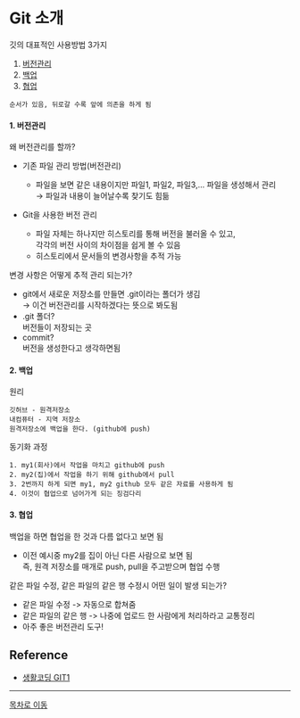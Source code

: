 # Git 소개

깃의 대표적인 사용방법 3가지

1. [버전관리](#1-버전관리)  
2. [백업](#2-백업)  
3. [협업](#3-협업)  

`순서가 있음, 뒤로갈 수록 앞에 의존을 하게 됨`  

#### 1. 버전관리

왜 버전관리를 할까?

  - 기존 파일 관리 방법(버전관리)
    * 파일을 보면 같은 내용이지만 파일1, 파일2, 파일3,... 파일을 생성해서 관리  
      → 파일과 내용이 늘어날수록 찾기도 힘듦  

  - Git을 사용한 버전 관리 
    * 파일 자체는 하나지만 히스토리를 통해 버전을 불러올 수 있고,  
      각각의 버전 사이의 차이점을 쉽게 볼 수 있음   
    * 히스토리에서 문서들의 변경사항을 추적 가능

변경 사항은 어떻게 추적 관리 되는가?

  - git에서 새로운 저장소를 만들면 .git이라는 폴더가 생김   
    → 이건 버전관리를 시작하겠다는 뜻으로 봐도됨  
  - .git 폴더?  
    버전들이 저장되는 곳  
  - commit?  
    버전을 생성한다고 생각하면됨

#### 2. 백업

원리
  ```
  깃허브 - 원격저장소
  내컴퓨터 - 지역 저장소
  원격저장소에 백업을 한다. (github에 push)
  ```

동기화 과정
  ``` 
  1. my1(회사)에서 작업을 마치고 github에 push
  2. my2(집)에서 작업을 하기 위해 github에서 pull
  3. 2번까지 하게 되면 my1, my2 github 모두 같은 자료를 사용하게 됨
  4. 이것이 협업으로 넘어가게 되는 징검다리
  ```
#### 3. 협업

백업을 하면 협업을 한 것과 다름 없다고 보면 됨
- 이전 예시중 my2를 집이 아닌 다른 사람으로 보면 됨    
  즉, 원격 저장소를 매개로 push, pull을 주고받으며 협업 수행  

같은 파일 수정, 같은 파일의 같은 행 수정시 어떤 일이 발생 되는가?  
  - 같은 파일 수정 -> 자동으로 합쳐줌
  - 같은 파일의 같은 행 -> 나중에 업로드 한 사람에게 처리하라고 교통정리
  - 아주 좋은 버전관리 도구!

## Reference   
  - [생활코딩 GIT1](https://opentutorials.org/course/3837) 
***
[목차로 이동](https://github.com/youngho-j/TIL/blob/main/Git/README.md "Go README.md")